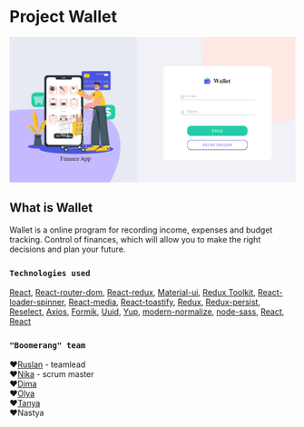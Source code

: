 # Project Wallet

![Wallet](https://github.com/TatyanaLozova/goit-react-hw-09-phonebook/blob/main/src/images/wallet.png?raw=true)


## What is Wallet

Wallet is a online program for recording income, expenses and budget tracking. Control
of finances, which will allow you to make the right decisions and plan your
future.

### `Technologies used`
 [React](https://ru.reactjs.org),
 [React-router-dom](https://reactrouter.com/web/guides/quick-start),
 [React-redux](https://react-redux.js.org),
 [Material-ui](https://material-ui.com/ru),
 [Redux Toolkit](https://redux-toolkit.js.org),
 [React-loader-spinner](https://www.npmjs.com/package/react-loader-spinner),
 [React-media](https://www.npmjs.com/package/react-media),
 [React-toastify](https://www.npmjs.com/package/react-toastify),
 [Redux](https://redux.js.org),
 [Redux-persist](https://www.npmjs.com/package/redux-persist),
 [Reselect](https://www.npmjs.com/package/reselect),
 [Axios](https://www.npmjs.com/package/axios),
 [Formik](https://formik.org/docs/overview),
 [Uuid](https://www.npmjs.com/package/uuid),
 [Yup](https://www.npmjs.com/package/yup),
 [modern-normalize](https://www.npmjs.com/package/modern-normalize),
 [node-sass](https://www.npmjs.com/package/node-sass),
 [React](https://ru.reactjs.org),
 [React](https://ru.reactjs.org)

### `"Boomerang" team`

:heart:[Ruslan](https://github.com/RuslanZahriadskyi) - teamlead    
:heart:[Nika](https://github.com/nikule4ka) - scrum master    
:heart:[Dima](https://github.com/DimRom76)    
:heart:[Olya](https://github.com/Olga-Smolianinova)    
:heart:[Tanya](https://github.com/TatyanaLozova?tab=repositories)    
:heart:Nastya    

